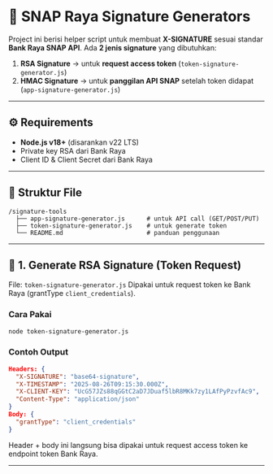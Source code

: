 

# 📌 SNAP Raya Signature Generators

Project ini berisi helper script untuk membuat **X-SIGNATURE** sesuai standar **Bank Raya SNAP API**.
Ada **2 jenis signature** yang dibutuhkan:

1. **RSA Signature** → untuk **request access token** (`token-signature-generator.js`)
2. **HMAC Signature** → untuk **panggilan API SNAP** setelah token didapat (`app-signature-generator.js`)

---

## ⚙️ Requirements

* **Node.js v18+** (disarankan v22 LTS)
* Private key RSA dari Bank Raya
* Client ID & Client Secret dari Bank Raya

---

## 📂 Struktur File

```
/signature-tools
  ├── app-signature-generator.js      # untuk API call (GET/POST/PUT)
  ├── token-signature-generator.js    # untuk generate token
  └── README.md                       # panduan penggunaan
```

---

## 🔑 1. Generate RSA Signature (Token Request)

File: `token-signature-generator.js`
Dipakai untuk request token ke Bank Raya (grantType `client_credentials`).

### Cara Pakai

```bash
node token-signature-generator.js
```

### Contoh Output

```json
Headers: {
  "X-SIGNATURE": "base64-signature",
  "X-TIMESTAMP": "2025-08-26T09:15:30.000Z",
  "X-CLIENT-KEY": "UcG57JZs88qGGtC2aD7JDuaf5lbR8MKk7zy1LAfPyPzvfAc9",
  "Content-Type": "application/json"
}
Body: {
  "grantType": "client_credentials"
}
```

Header + body ini langsung bisa dipakai untuk request access token ke endpoint token Bank Raya.

---

